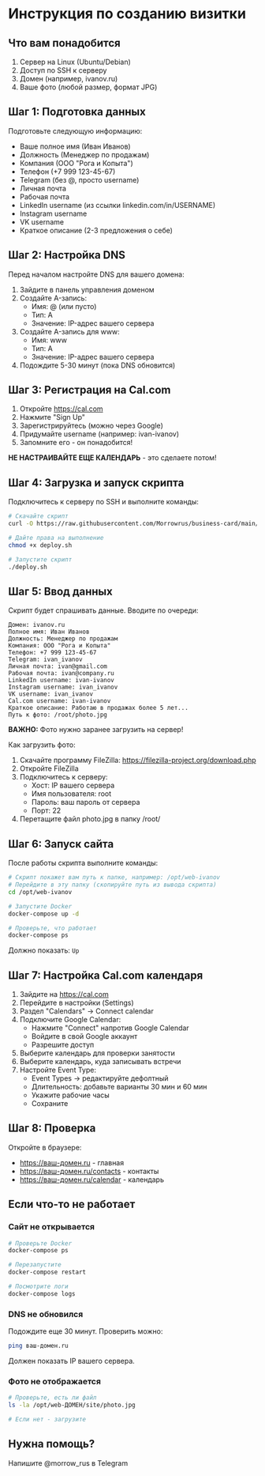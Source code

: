 # Инструкция по созданию визитки

## Что вам понадобится

1. Сервер на Linux (Ubuntu/Debian)
2. Доступ по SSH к серверу
3. Домен (например, ivanov.ru)
4. Ваше фото (любой размер, формат JPG)

## Шаг 1: Подготовка данных

Подготовьте следующую информацию:

- Ваше полное имя (Иван Иванов)
- Должность (Менеджер по продажам)
- Компания (ООО "Рога и Копыта")
- Телефон (+7 999 123-45-67)
- Telegram (без @, просто username)
- Личная почта
- Рабочая почта
- LinkedIn username (из ссылки linkedin.com/in/USERNAME)
- Instagram username
- VK username
- Краткое описание (2-3 предложения о себе)

## Шаг 2: Настройка DNS

Перед началом настройте DNS для вашего домена:

1. Зайдите в панель управления доменом
2. Создайте A-запись:
   - Имя: @ (или пусто)
   - Тип: A
   - Значение: IP-адрес вашего сервера
3. Создайте A-запись для www:
   - Имя: www
   - Тип: A
   - Значение: IP-адрес вашего сервера
4. Подождите 5-30 минут (пока DNS обновится)

## Шаг 3: Регистрация на Cal.com

1. Откройте https://cal.com
2. Нажмите "Sign Up"
3. Зарегистрируйтесь (можно через Google)
4. Придумайте username (например: ivan-ivanov)
5. Запомните его - он понадобится!

**НЕ НАСТРАИВАЙТЕ ЕЩЕ КАЛЕНДАРЬ** - это сделаете потом!

## Шаг 4: Загрузка и запуск скрипта

Подключитесь к серверу по SSH и выполните команды:

```bash
# Скачайте скрипт
curl -O https://raw.githubusercontent.com/Morrowrus/business-card/main/deploy.sh

# Дайте права на выполнение
chmod +x deploy.sh

# Запустите скрипт
./deploy.sh
```

## Шаг 5: Ввод данных

Скрипт будет спрашивать данные. Вводите по очереди:

```
Домен: ivanov.ru
Полное имя: Иван Иванов
Должность: Менеджер по продажам
Компания: ООО "Рога и Копыта"
Телефон: +7 999 123-45-67
Telegram: ivan_ivanov
Личная почта: ivan@gmail.com
Рабочая почта: ivan@company.ru
LinkedIn username: ivan-ivanov
Instagram username: ivan_ivanov
VK username: ivan_ivanov
Cal.com username: ivan-ivanov
Краткое описание: Работаю в продажах более 5 лет...
Путь к фото: /root/photo.jpg
```

**ВАЖНО:** Фото нужно заранее загрузить на сервер!

Как загрузить фото:
1. Скачайте программу FileZilla: https://filezilla-project.org/download.php
2. Откройте FileZilla
3. Подключитесь к серверу:
   - Хост: IP вашего сервера
   - Имя пользователя: root
   - Пароль: ваш пароль от сервера
   - Порт: 22
4. Перетащите файл photo.jpg в папку /root/

## Шаг 6: Запуск сайта

После работы скрипта выполните команды:

```bash
# Скрипт покажет вам путь к папке, например: /opt/web-ivanov
# Перейдите в эту папку (скопируйте путь из вывода скрипта)
cd /opt/web-ivanov

# Запустите Docker
docker-compose up -d

# Проверьте, что работает
docker-compose ps
```

Должно показать: `Up`

## Шаг 7: Настройка Cal.com календаря

1. Зайдите на https://cal.com
2. Перейдите в настройки (Settings)
3. Раздел "Calendars" → Connect calendar
4. Подключите Google Calendar:
   - Нажмите "Connect" напротив Google Calendar
   - Войдите в свой Google аккаунт
   - Разрешите доступ
5. Выберите календарь для проверки занятости
6. Выберите календарь, куда записывать встречи
7. Настройте Event Type:
   - Event Types → редактируйте дефолтный
   - Длительность: добавьте варианты 30 мин и 60 мин
   - Укажите рабочие часы
   - Сохраните

## Шаг 8: Проверка

Откройте в браузере:
- https://ваш-домен.ru - главная
- https://ваш-домен.ru/contacts - контакты
- https://ваш-домен.ru/calendar - календарь

## Если что-то не работает

### Сайт не открывается
```bash
# Проверьте Docker
docker-compose ps

# Перезапустите
docker-compose restart

# Посмотрите логи
docker-compose logs
```

### DNS не обновился
Подождите еще 30 минут. Проверить можно:
```bash
ping ваш-домен.ru
```
Должен показать IP вашего сервера.

### Фото не отображается
```bash
# Проверьте, есть ли файл
ls -la /opt/web-ДОМЕН/site/photo.jpg

# Если нет - загрузите
```

## Нужна помощь?

Напишите @morrow_rus в Telegram
